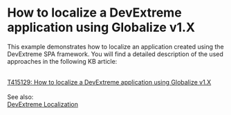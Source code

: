 # How to localize a DevExtreme application using Globalize v1.X


<p>This example demonstrates how to localize an application created using the DevExtreme SPA framework. You will find a detailed description of the used approaches in the following KB article:</p>
<br><a href="https://www.devexpress.com/Support/Center/p/T415129">T415129: How to localize a DevExtreme application using Globalize v1.X</a><br><br>See also:<br><a href="http://js.devexpress.com/Documentation/Guide/SPA_Framework/Localization/">DevExtreme Localization</a>

<br/>


